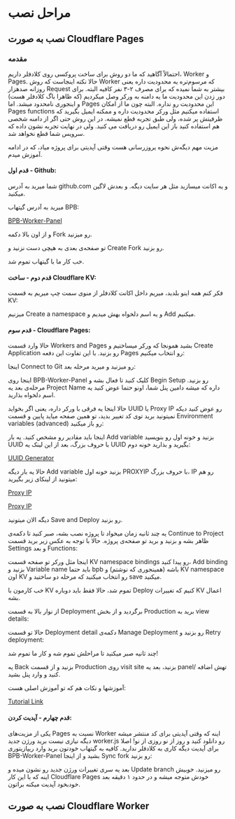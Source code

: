 # مراحل نصب


## نصب به صورت Cloudflare Pages
### مقدمه

احتمالاً آگاهید که ما دو روش برای ساخت پروکسی روی کلادفلر داریم، Worker و Pages. حالا نکته اینجاست که روش Worker که مرسوم‌تره یه محدودیت داره یعنی روزانه صدهزار Request بیشتر به شما نمیده که برای مصرف ۲-۳ نفر کافیه البته. برای دور زدن این محدودیت ما یه دامنه به ورکر وصل میکردیم (که ظاهرا باگ کلادفلر هست) و اینجوری نامحدود میشد. اما Pages این محدودیت رو نداره. البته چون ما از امکان Pages functions استفاده میکنیم  مثل ورکر محدودیت داره و ممکنه ایمیل بگیرید که ظرفیتش پر شده، ولی طبق تجربه قطع نمیشه. در این روش حتی اگر از دامنه شخصی هم استفاده کنید باز این ایمیل رو دریافت می کنید. ولی در نهایت تجربه نشون داده که سرویس شما قطع نخواهد شد.

مزیت  مهم دیگه‌ش نحوه یروزرسانی هست وقتی آپدیتی برای پروژه میاد، که در ادامه آموزش میدم.
#### قدم اول - Github:
شما میرید به آدرس github.com و یه اکانت میسازید مثل هر سایت دیگه. و بعدش لاگین میکنید.

میرید به آدرس گیتهاب BPB:

[BPB-Worker-Panel](https://github.com/bia-pain-bache/BPB-Worker-Panel)

و از اون بالا دکمه Fork رو میزنید.



تو صفحه‌ی بعدی به هیچی دست نزنید و Create Fork رو بزنید.



خب کار ما با گیتهاب تموم شد.

#### قدم دوم - ساخت Cloudflare KV:
فکر کنم همه اینو بلدید، میریم داخل اکانت کلادفلر از منوی سمت چپ میریم به قسمت KV:

میزنیم Create a namespace و یه اسم دلخواه بهش میدیم و Add میکنیم.

#### قدم سوم - Cloudflare Pages:
حالا وارد قسمت Workers and Pages بشید همونجا که ورکر میساختیم و Create Application رو بزنید. با این تفاوت این دفعه Pages رو انتخاب میکنیم:

اینجا Connect to Git رو میزنید و میرید مرحله بعد:

اینجا روی BPB-Worker-Panel کلیک کنید تا فعال بشه و Begin Setup رو بزنید. مرحله‌ی بعد یه Project Name داره که میشه دامین پنل شما، اونو حتما عوض کنید یه اسم دلخواه بذارید.

حالا اینجا یه فرقی با ورکر داره، یعنی اگر بخواید UUID یا Proxy IP رو عوض کنید دیکه نمیتونید برید توی کد تغییر بدید، تو همین صفحه میاید پایین و قسمت Environment variables (advanced) رو باز میکنید:

اینجا باید مقادیر رو مشخص کنید. یه بار Add variable بزنید و خونه اول رو بنویسید UUID با حروف بزرگ، بعد از این لینک یه UUID بگیرید و بذارید خونه دوم:

[UUID Generator](https://www.uuidgenerator.net/)

حالا یه بار دیگه Add variable بزنید خونه اول PROXYIP با حروف بزرگ، IP رو هم میتونید از لینکای زیر بگیرید:

[Proxy IP](https://www.nslookup.io/domains/cdn.xn--b6gac.eu.org/dns-records/)

[Proxy IP](https://www.nslookup.io/domains/cdn-all.xn--b6gac.eu.org/dns-records/)

دیگه الان میتونید Save and Deploy رو بزنید.

یه چند ثانیه زمان میخواد تا پروژه نصب بشه، صبر کنید تا دکمه‌ی Continue to Project ظاهر بشه و بزنید و برید تو صفحه‌ی پروژه. حالا با توجه به عکس زیر برید قسمت Settings و بعد Functions:

اینجا مثل ورکر تو صفحه قسمت KV namespace bindings رو پیدا کنید، Add binding بزنید و Variable name باید حتما bpb باشه (همینجوری که نوشتم) و KV namespace اون KV رو انتخاب میکنید که مرحله دو ساختید و save میکنید.

خب کارمون با KV تموم شد، حالا فقط باید دوباره Deploy کنیم که تغییرات KV اعمال بشه.

از نوار بالا به قسمت Deployment برگردید و از بخش Production برید به view details:

حالا تو قسمت Deployment detail دکمه‌ی Manage Deployment رو بزنید و Retry deployment:

چند ثانیه صبر میکنید تا مراحلش تموم شه و کار ما تموم شد!

یه Back بزنید و از قسمت Production روی visit site بزنید، بعد یه panel/ تهش اضافه کنید و وارد پنل بشید.

آموزشها و نکات هم که تو آموزش اصلی هست:

[Tutorial Link](https://tinyurl.com/22z4ekr6)

#### قدم چهارم - آپدیت کردن:
یکی از مزیت‌های Pages نسبت به Worker اینه که وقتی آپدیتی برای کد منتشر میشه دیگه نیازی نیست برید ورژن جدید worker.js رو دانلود کنید و روز از نو روزی از نو! اصلا برای آپدیت دیگه کاری به کلادفلر ندارید. کافیه به گیتهاب خودتون برید وارد ریپازیتوری BPB-Worker-Panel بشید و از اینجا Sync fork رو بزنید:

بعد یه سری تغییرات ورژن جدید رو نشون میده و Update branch رو میزنید. خوبیش اینه که با این کار Cloudflare Pages خودش متوجه میشه و در حدود ۱ دقیقه بعد خودبخود آپدیت میکنه براتون.


## نصب به صورت Cloudflare Worker
